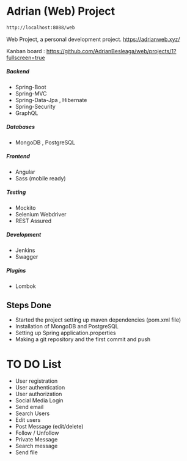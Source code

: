 # Adrian (Web) Project
```sh
http://localhost:8088/web
```
 Web Project, a personal development project. https://adrianweb.xyz/
 
 Kanban board : https://github.com/AdrianBesleaga/web/projects/1?fullscreen=true
 
##### Backend
  - Spring-Boot
  - Spring-MVC
  - Spring-Data-Jpa , Hibernate
  - Spring-Security
  - GraphQL
##### Databases
  - MongoDB , PostgreSQL
##### Frontend
  - Angular
  - Sass (mobile ready)
##### Testing
  - Mockito
  - Selenium Webdriver
  - REST Assured
##### Development
  - Jenkins
  - Swagger
##### Plugins 
  - Lombok

## Steps Done

  - Started the project setting up maven dependencies (pom.xml file)
  - Installation of MongoDB and PostgreSQL
  - Setting up Spring application.properties
  - Making a git repository and the first commit and push

# TO DO List
  - User registration
  - User authentication
  - User authorization
  - Social Media Login
  - Send email
  - Search Users
  - Edit users
  - Post Message (edit/delete)
  - Follow / Unfollow
  - Private Message
  - Search message
  - Send file
